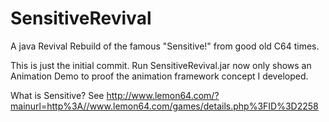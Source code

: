 SensitiveRevival
================

A java Revival Rebuild of the famous "Sensitive!" from good old C64 times.

This is just the initial commit. Run SensitiveRevival.jar now only shows an Animation Demo
to proof the animation framework concept I developed.

What is Sensitive?
See http://www.lemon64.com/?mainurl=http%3A//www.lemon64.com/games/details.php%3FID%3D2258 